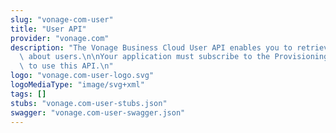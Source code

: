 ```yaml
---
slug: "vonage-com-user"
title: "User API"
provider: "vonage.com"
description: "The Vonage Business Cloud User API enables you to retrieve information\
  \ about users.\n\nYour application must subscribe to the Provisioning API suite\
  \ to use this API.\n"
logo: "vonage.com-user-logo.svg"
logoMediaType: "image/svg+xml"
tags: []
stubs: "vonage.com-user-stubs.json"
swagger: "vonage.com-user-swagger.json"
---
```

